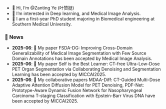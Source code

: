 - 👋 Hi, I’m @Zanting Ye (叶赞挺)
- 👀 I’m interested in Deep learning, and Medical Image Analysis.
- 🌱  I am a first-year PhD student majoring in Biomedical engineering at Southern Medical University.

 ### 📢 News
- **2025-06**: 🎉 My paper FSDA-DG: Improving Cross-Domain Generalizability of Medical Image Segmentation with Few Source Domain Annotations has been accepted by Medical Image Analysis. 
- **2025-06**: 🎉 My paper Self is the Best Learner: CT-free Ultra-Low-Dose PET Organ Segmentation via Collaborating Denoising and Segmentation Learning has been accepted by MICCAI2025.
- **2025-06**: 🎉 My collaborative papers MDAA-Diff: CT-Guided Multi-Dose Adaptive Attention Diffusion Model for PET Denoising, PDF-Net: Prototype-Aware Dynamic Fusion Network for Nasopharyngeal Carcinoma T-staging Classification with Epstein-Barr Virus DNA  have been accepted by MICCAI2025. 
<!---
yezanting/yezanting is a ✨ special ✨ repository because its `README.md` (this file) appears on your GitHub profile.
You can click the Preview link to take a look at your changes.
--->
